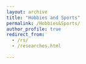 ```yaml
---
layout: archive
title: "Hobbies and Sports"
permalink: /Hobbies&Sports/
author_profile: true
redirect_from:
  - /rs/
  - /researches.html
  
---
```


